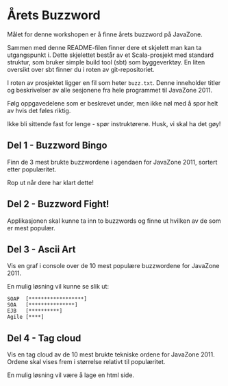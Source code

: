 Årets Buzzword
==============

Målet for denne workshopen er å finne årets buzzword på JavaZone.

Sammen med denne README-filen finner dere et skjelett man kan ta utgangspunkt i. Dette skjelettet består av et Scala-prosjekt med standard struktur, som bruker simple build tool (sbt) som byggeverktøy. En liten oversikt over sbt finner du i roten av git-repositoriet. 

I roten av prosjektet ligger en fil som heter `buzz.txt`. Denne inneholder titler og beskrivelser av alle sesjonene fra hele programmet til JavaZone 2011.

Følg oppgavedelene som er beskrevet under, men ikke nøl med å spor helt av hvis det føles riktig.

Ikke bli sittende fast for lenge - spør instruktørene. Husk, vi skal ha det gøy!

Del 1 - Buzzword Bingo
----------------------

Finn de 3 mest brukte buzzwordene i agendaen for JavaZone 2011, sortert etter populæritet.

Rop ut når dere har klart dette!

Del 2 - Buzzword Fight!
-----------------------

Applikasjonen skal kunne ta inn to buzzwords og finne ut hvilken av de som er mest populær.

Del 3 - Ascii Art
-----------------

Vis en graf i console over de 10 mest populære buzzwordene for JavaZone 2011. 

En mulig løsning vil kunne se slik ut:

	SOAP  [******************]
	SOA   [***************]
	EJB   [**********]
	Agile [****]

Del 4 - Tag cloud
-----------------

Vis en tag cloud av de 10 mest brukte tekniske ordene for JavaZone 2011. Ordene skal vises frem i størrelse relativt til populæritet.

En mulig løsning vil være å lage en html side. 
